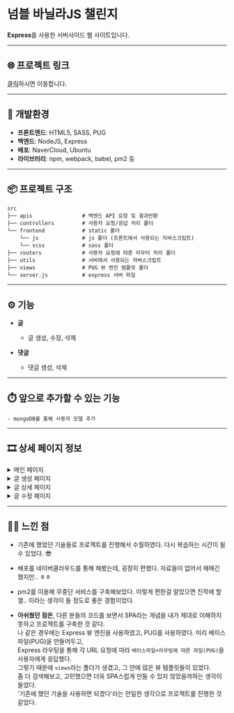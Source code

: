 # 넘블 바닐라JS 챌린지

**Express**를 사용한 서버사이드 웹 사이트입니다.
<br>

---

## 🌐 프로젝트 링크

[클릭](http://175.45.201.161/)하시면 이동합니다.

---

## 🚀 개발환경

- **프론트엔드**: HTML5, SASS, PUG
- **백엔드**: NodeJS, Express
- **배포**: NaverCloud, Ubuntu
- **라이브러리**: npm, webpack, babel, pm2 등

---

## 📦 프로젝트 구조

    src
    ├── apis                # 백엔드 API 요청 및 결과반환
    ├── controllers         # 사용자 요청/응답 처리 폴더
    └── frontend            # static 폴더
        └── js              # js 폴더 (프론트에서 사용되는 자바스크립트)
        └── scss            # sass 폴더
    ├── routers             # 사용자 요청에 따른 라우터 처리 폴더
    ├── utils               # 서버에서 사용되는 자바스크립트
    ├── views               # PUG 뷰 엔진 템플릿 폴더
    └── server.js           # express 서버 파일

---

## ⚙️ 기능

- **글**

  - 글 생성, 수정, 삭제

- **댓글**

  - 댓글 생성, 삭제

---

## ⏱️ 앞으로 추가할 수 있는 기능

    - mongoDB를 통해 사용자 모델 추가

---

## 🎞 상세 페이지 정보

<details>
<summary> 메인 페이지 </summary>

> ![](https://velog.velcdn.com/images/wannabeing/post/51c886eb-698f-4f09-b383-a5ba1f48e302/image.png)

</details>
<details>
<summary> 글 생성 페이지 </summary>

> ![](https://velog.velcdn.com/images/wannabeing/post/79ea48d6-58db-4f92-be38-b323f6774677/image.png)

</details>
<details>
<summary> 글 상세 페이지 </summary>

> ![](https://velog.velcdn.com/images/wannabeing/post/9c3e1a26-8b8a-4d4f-bb03-a78380338a23/image.png)

</details>
<details>
<summary> 글 수정 페이지 </summary>

> ![](https://velog.velcdn.com/images/wannabeing/post/611dfce4-0985-4554-84a9-f2698ff6db15/image.png)

</details>

---

## 👩‍💻 느낀 점

- 기존에 했었던 기술들로 프로젝트를 진행해서 수월하였다. 다시 복습하는 시간이 될 수 있었다. 😎
- 배포를 네이버클라우드를 통해 해봤는데, 굉장히 편했다. 자료들이 없어서 헤매긴 했지만.. ㅎㅎ
- pm2를 이용해 무중단 서비스를 구축해보았다. 이렇게 편한걸 알았으면 진작에 할껄.. 이라는 생각이 들 정도로 좋은 경험이었다.

- **아쉬웠던 점은**, 다른 분들의 코드를 보면서 SPA라는 개념을 내가 제대로 이해하지 못하고 프로젝트를 구축한 것 같다. <br>
나 같은 경우에는 Express 뷰 엔진을 사용하였고, PUG를 사용하였다. 미리 베이스파일(PUG)을 만들어두고,<br>
Express 라우팅을 통해 각 URL 요청에 따라 `베이스파일+라우팅에 따른 파일(PUG)`을 사용자에게 응답했다.<br>
그렇기 때문에 `views`라는 폴더가 생겼고, 그 안에 많은 뷰 템플릿들이 있었다.<br>
좀 더 검색해보고, 고민했으면 더욱 SPA스럽게 만들 수 있지 않았을까하는 생각이 들었다.<br>
'기존에 했던 기술을 사용하면 되겠다'라는 안일한 생각으로 프로젝트를 진행한 것 같았다.<br>

